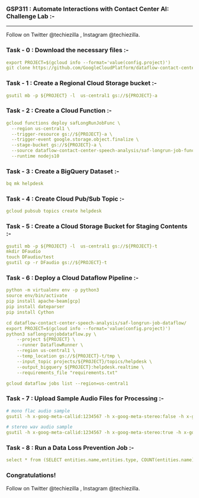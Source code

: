 ### GSP311 : Automate Interactions with Contact Center AI: Challenge Lab :-

----------------------------------------------------------------------------------------------------------------------------------------------

Follow on Twitter @techiezilla , Instagram @techiezilla.


### Task - 0 : Download the necessary files :-

```yaml
export PROJECT=$(gcloud info --format='value(config.project)')
git clone https://github.com/GoogleCloudPlatform/dataflow-contact-center-speech-analysis.git
```

### Task - 1 : Create a Regional Cloud Storage bucket :-

```yaml
gsutil mb -p ${PROJECT} -l  us-central1 gs://${PROJECT}-a
```

### Task - 2 : Create a Cloud Function :-

```yaml
gcloud functions deploy safLongRunJobFunc \
  --region us-central1 \
  --trigger-resource gs://${PROJECT}-a \
  --trigger-event google.storage.object.finalize \
  --stage-bucket gs://${PROJECT}-a \
  --source dataflow-contact-center-speech-analysis/saf-longrun-job-func \
  --runtime nodejs10
```

### Task - 3 : Create a BigQuery Dataset :-

```yaml
bq mk helpdesk
```

### Task - 4 : Create Cloud Pub/Sub Topic :-

```yaml
gcloud pubsub topics create helpdesk
```

### Task - 5 : Create a Cloud Storage Bucket for Staging Contents :-

```yaml
gsutil mb -p ${PROJECT} -l  us-central1 gs://${PROJECT}-t
mkdir DFaudio
touch DFaudio/test
gsutil cp -r DFaudio gs://${PROJECT}-t
```

### Task - 6 : Deploy a Cloud Dataflow Pipeline :-

```yaml
python -m virtualenv env -p python3
source env/bin/activate
pip install apache-beam[gcp]
pip install dateparser
pip install Cython

cd dataflow-contact-center-speech-analysis/saf-longrun-job-dataflow/
export PROJECT=$(gcloud info --format='value(config.project)')
python3 saflongrunjobdataflow.py \
    --project ${PROJECT} \
    --runner DataflowRunner \
    --region us-central1 \
    --temp_location gs://${PROJECT}-t/tmp \
    --input_topic projects/${PROJECT}/topics/helpdesk \
    --output_bigquery ${PROJECT}:helpdesk.realtime \
    --requirements_file "requirements.txt"

gcloud dataflow jobs list --region=us-central1
```

### Task - 7 : Upload Sample Audio Files for Processing :-
```yaml
# mono flac audio sample
gsutil -h x-goog-meta-callid:1234567 -h x-goog-meta-stereo:false -h x-goog-meta-pubsubtopicname:helpdesk -h x-goog-meta-year:2019 -h x-goog-meta-month:11 -h x-goog-meta-day:06 -h x-goog-meta-starttime:1116 cp gs://qwiklabs-bucket-gsp311/speech_commercial_mono.flac gs://${PROJECT}-a

# stereo wav audio sample
gsutil -h x-goog-meta-callid:1234567 -h x-goog-meta-stereo:true -h x-goog-meta-pubsubtopicname:helpdesk -h x-goog-meta-year:2019 -h x-goog-meta-month:11 -h x-goog-meta-day:06 -h x-goog-meta-starttime:1116 cp gs://qwiklabs-bucket-gsp311/speech_commercial_stereo.wav gs://${PROJECT}-a
```

### Task - 8 : Run a Data Loss Prevention Job :-
```yaml
select * from (SELECT entities.name,entities.type, COUNT(entities.name) AS count FROM saf.transcripts, UNNEST(entities) entities GROUP BY entities.name, entities.type ORDER BY count ASC ) Where count > 5
```

### Congratulations!

Follow on Twitter @techiezilla , Instagram @techiezilla.
